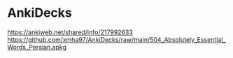 # AnkiDecks

https://ankiweb.net/shared/info/217992633
https://github.com/xmha97/AnkiDecks/raw/main/504_Absolutely_Essential_Words_Persian.apkg
